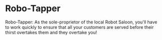 # Robo-Tapper
Robo-Tapper: As the sole-proprietor of the local Robot Saloon, you'll have to work quickly to ensure that all your customers are served before their thirst overtakes them and they overtake you!
